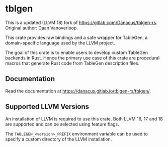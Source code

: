 # tblgen

This is a updated (LLVM 18) fork of https://gitlab.com/Danacus/tblgen-rs.
Original author: Daan Vanoverloop.

This crate provides raw bindings and a safe wrapper for TableGen, a domain-specific language used by the LLVM project.

The goal of this crate is to enable users to develop custom TableGen backends in Rust. Hence the primary use case of this crate are procedural macros that generate Rust code from TableGen description files.

## Documentation

Read the documentation at https://danacus.gitlab.io/tblgen-rs/tblgen/.

## Supported LLVM Versions

An installation of LLVM is required to use this crate. Both LLVM 16, 17 and 18 are supported and can be selected using feature flags.

The `TABLEGEN_<version>_PREFIX` environment variable can be used to specify a custom directory of the LLVM installation.
